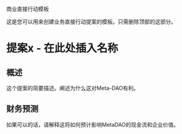商业直接行动模板

这是您可以用来创建业务直接行动提案的模板。只需删除顶部的这部分。

# 提案x - 在此处插入名称
## 概述
这个提案的简要描述。阐述为什么这对Meta-DAO有利。

## 财务预测
如果可以的话，请解释这将如何预计影响MetaDAO的现金流和企业价值。
